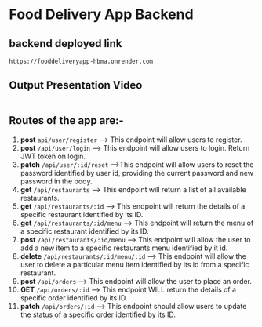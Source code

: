 # Food Delivery App Backend

## backend deployed link 
```
https://fooddeliveryapp-hbma.onrender.com
```
## Output Presentation Video
```

```
## Routes of the app are:-

1. **post** `api/user/register` --> This endpoint will allow users to register.
2. **post** `/api/user/login` --> This endpoint will allow users to login. Return JWT token on login.
3. **patch** `/api/user/:id/reset`	-->This endpoint will allow users to reset the password identified by user id, providing the current password and new password in the body.
4. **get** `/api/restaurants` --> 	This endpoint will return a list of all available restaurants.
5. **get** `/api/restaurants/:id` --> 	This endpoint will return the details of a specific restaurant identified by its ID.
6. **get** `/api/restaurants/:id/menu` --> 	This endpoint will return the menu of a specific restaurant identified by its ID.
7. **post** `/api/restaurants/:id/menu` --> 	This endpoint will allow the user to add a new item to a specific restaurants menu identified by it id.
8. **delete** `/api/restaurants/:id/menu/:id` --> 	This endpoint will allow the user to delete a particular menu item identified by its id from a specific restaurant.
9. **post** `/api/orders` --> This endpoint will allow the user to place an order.
10. **GET** `/api/orders/:id` --> This endpoint WILL return the details of a specific order identified by its ID.
11. **patch** `/api/orders/:id` --> This endpoint should allow users to update the status of a specific order identified by its ID.